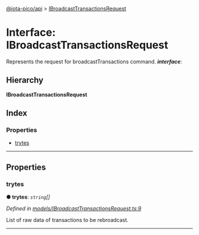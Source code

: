 [@iota-pico/api](../README.md) > [IBroadcastTransactionsRequest](../interfaces/ibroadcasttransactionsrequest.md)

# Interface: IBroadcastTransactionsRequest

Represents the request for broadcastTransactions command.
*__interface__*: 

## Hierarchy

**IBroadcastTransactionsRequest**

## Index

### Properties

* [trytes](ibroadcasttransactionsrequest.md#trytes)

---

## Properties

<a id="trytes"></a>

###  trytes

**●  trytes**:  *`string`[]* 

*Defined in [models/IBroadcastTransactionsRequest.ts:9](https://github.com/iota-pico/api/blob/98be397/src/models/IBroadcastTransactionsRequest.ts#L9)*

List of raw data of transactions to be rebroadcast.

___

